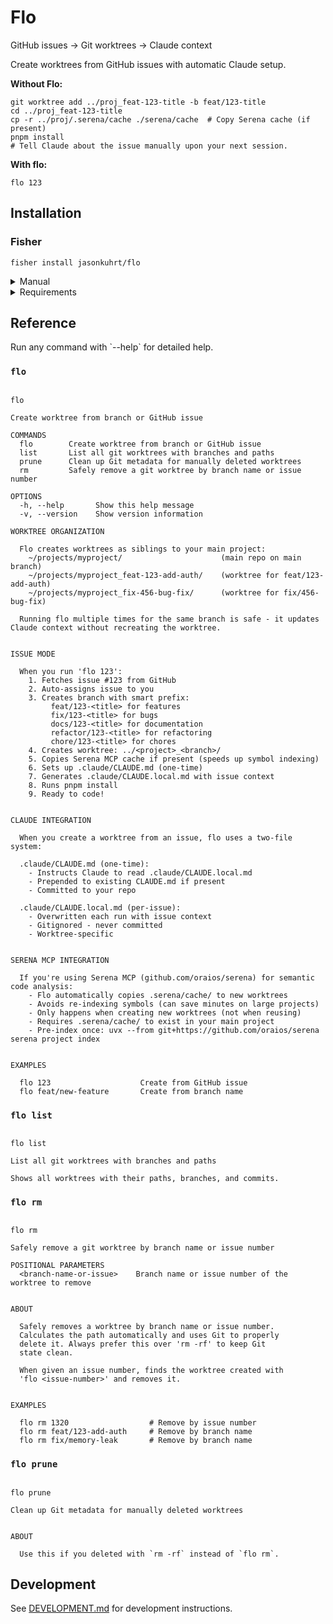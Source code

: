 # Flo

GitHub issues → Git worktrees → Claude context

Create worktrees from GitHub issues with automatic Claude setup.

**Without Flo:**

```fish
git worktree add ../proj_feat-123-title -b feat/123-title
cd ../proj_feat-123-title
cp -r ../proj/.serena/cache ./serena/cache  # Copy Serena cache (if present)
pnpm install
# Tell Claude about the issue manually upon your next session.
```

**With flo:**

```fish
flo 123
```

## Installation

### Fisher

```fish
fisher install jasonkuhrt/flo
```

<details>
<summary>Manual</summary>

```fish
git clone https://github.com/jasonkuhrt/flo.git ~/projects/flo
cd ~/projects/flo
make install
```

</details>

<details>
<summary>Requirements</summary>

- **Fish shell** (3.0+)
- **git** and **GitHub CLI** (`gh`) - must be authenticated (`gh auth login`)
- **jq** - JSON parser
  - macOS: `brew install jq`
- **pnpm** - for auto-installing dependencies (optional but recommended)

</details>

<!-- REFERENCE_START -->
## Reference

Run any command with \`--help\` for detailed help.

### `flo`

```

flo

Create worktree from branch or GitHub issue

COMMANDS
  flo        Create worktree from branch or GitHub issue
  list       List all git worktrees with branches and paths
  prune      Clean up Git metadata for manually deleted worktrees
  rm         Safely remove a git worktree by branch name or issue number

OPTIONS
  -h, --help       Show this help message
  -v, --version    Show version information

WORKTREE ORGANIZATION

  Flo creates worktrees as siblings to your main project:
    ~/projects/myproject/                      (main repo on main branch)
    ~/projects/myproject_feat-123-add-auth/    (worktree for feat/123-add-auth)
    ~/projects/myproject_fix-456-bug-fix/      (worktree for fix/456-bug-fix)

  Running flo multiple times for the same branch is safe - it updates Claude context without recreating the worktree.


ISSUE MODE

  When you run 'flo 123':
    1. Fetches issue #123 from GitHub
    2. Auto-assigns issue to you
    3. Creates branch with smart prefix:
         feat/123-<title> for features
         fix/123-<title> for bugs
         docs/123-<title> for documentation
         refactor/123-<title> for refactoring
         chore/123-<title> for chores
    4. Creates worktree: ../<project>_<branch>/
    5. Copies Serena MCP cache if present (speeds up symbol indexing)
    6. Sets up .claude/CLAUDE.md (one-time)
    7. Generates .claude/CLAUDE.local.md with issue context
    8. Runs pnpm install
    9. Ready to code!


CLAUDE INTEGRATION

  When you create a worktree from an issue, flo uses a two-file system:

  .claude/CLAUDE.md (one-time):
    - Instructs Claude to read .claude/CLAUDE.local.md
    - Prepended to existing CLAUDE.md if present
    - Committed to your repo

  .claude/CLAUDE.local.md (per-issue):
    - Overwritten each run with issue context
    - Gitignored - never committed
    - Worktree-specific


SERENA MCP INTEGRATION

  If you're using Serena MCP (github.com/oraios/serena) for semantic code analysis:
    - Flo automatically copies .serena/cache/ to new worktrees
    - Avoids re-indexing symbols (can save minutes on large projects)
    - Only happens when creating new worktrees (not when reusing)
    - Requires .serena/cache/ to exist in your main project
    - Pre-index once: uvx --from git+https://github.com/oraios/serena serena project index


EXAMPLES

  flo 123                    Create from GitHub issue
  flo feat/new-feature       Create from branch name
```

### `flo list`

```

flo list

List all git worktrees with branches and paths

Shows all worktrees with their paths, branches, and commits.
```

### `flo rm`

```

flo rm

Safely remove a git worktree by branch name or issue number

POSITIONAL PARAMETERS
  <branch-name-or-issue>    Branch name or issue number of the worktree to remove


ABOUT

  Safely removes a worktree by branch name or issue number.
  Calculates the path automatically and uses Git to properly
  delete it. Always prefer this over 'rm -rf' to keep Git
  state clean.

  When given an issue number, finds the worktree created with
  'flo <issue-number>' and removes it.


EXAMPLES

  flo rm 1320                  # Remove by issue number
  flo rm feat/123-add-auth     # Remove by branch name
  flo rm fix/memory-leak       # Remove by branch name
```

### `flo prune`

```

flo prune

Clean up Git metadata for manually deleted worktrees


ABOUT

  Use this if you deleted with `rm -rf` instead of `flo rm`.
```
<!-- REFERENCE_END -->
## Development

See [DEVELOPMENT.md](DEVELOPMENT.md) for development instructions.
